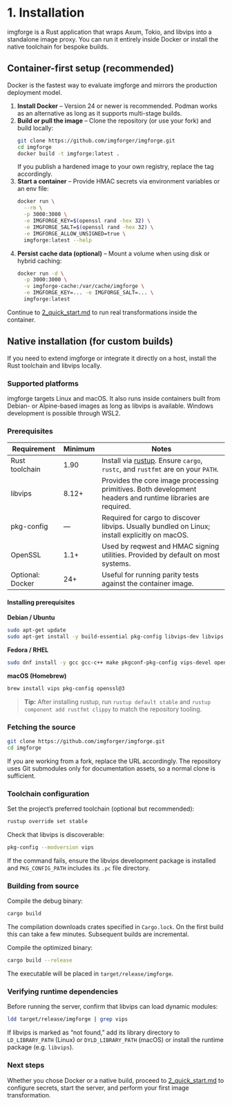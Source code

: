 # 1. Installation

imgforge is a Rust application that wraps Axum, Tokio, and libvips into a standalone image proxy. You can run it entirely inside Docker or install the native toolchain for bespoke builds.

## Container-first setup (recommended)

Docker is the fastest way to evaluate imgforge and mirrors the production deployment model.

1. **Install Docker** – Version 24 or newer is recommended. Podman works as an alternative as long as it supports multi-stage builds.
2. **Build or pull the image** – Clone the repository (or use your fork) and build locally:
   ```bash
   git clone https://github.com/imgforger/imgforge.git
   cd imgforge
   docker build -t imgforge:latest .
   ```
   If you publish a hardened image to your own registry, replace the tag accordingly.
3. **Start a container** – Provide HMAC secrets via environment variables or an env file:
   ```bash
   docker run \
     --rm \
     -p 3000:3000 \
     -e IMGFORGE_KEY=$(openssl rand -hex 32) \
     -e IMGFORGE_SALT=$(openssl rand -hex 32) \
     -e IMGFORGE_ALLOW_UNSIGNED=true \
     imgforge:latest --help
   ```
4. **Persist cache data (optional)** – Mount a volume when using disk or hybrid caching:
   ```bash
   docker run -d \
     -p 3000:3000 \
     -v imgforge-cache:/var/cache/imgforge \
     -e IMGFORGE_KEY=... -e IMGFORGE_SALT=... \
     imgforge:latest
   ```

Continue to [2_quick_start.md](2_quick_start.md) to run real transformations inside the container.

## Native installation (for custom builds)

If you need to extend imgforge or integrate it directly on a host, install the Rust toolchain and libvips locally.

### Supported platforms

imgforge targets Linux and macOS. It also runs inside containers built from Debian- or Alpine-based images as long as libvips is available. Windows development is possible through WSL2.

### Prerequisites

| Requirement      | Minimum | Notes                                                                                                       |
|------------------|---------|-------------------------------------------------------------------------------------------------------------|
| Rust toolchain   | 1.90    | Install via [rustup](https://rustup.rs/). Ensure `cargo`, `rustc`, and `rustfmt` are on your `PATH`.        |
| libvips          | 8.12+   | Provides the core image processing primitives. Both development headers and runtime libraries are required. |
| pkg-config       | —       | Required for cargo to discover libvips. Usually bundled on Linux; install explicitly on macOS.              |
| OpenSSL          | 1.1+    | Used by reqwest and HMAC signing utilities. Provided by default on most systems.                            |
| Optional: Docker | 24+     | Useful for running parity tests against the container image.                                                |

#### Installing prerequisites

**Debian / Ubuntu**

```bash
sudo apt-get update
sudo apt-get install -y build-essential pkg-config libvips-dev libvips openssl ca-certificates
```

**Fedora / RHEL**

```bash
sudo dnf install -y gcc gcc-c++ make pkgconf-pkg-config vips-devel openssl-devel
```

**macOS (Homebrew)**

```bash
brew install vips pkg-config openssl@3
```

> **Tip:** After installing rustup, run `rustup default stable` and `rustup component add rustfmt clippy` to match the repository tooling.

### Fetching the source

```bash
git clone https://github.com/imgforger/imgforge.git
cd imgforge
```

If you are working from a fork, replace the URL accordingly. The repository uses Git submodules only for documentation assets, so a normal clone is sufficient.

### Toolchain configuration

Set the project’s preferred toolchain (optional but recommended):

```bash
rustup override set stable
```

Check that libvips is discoverable:

```bash
pkg-config --modversion vips
```

If the command fails, ensure the libvips development package is installed and `PKG_CONFIG_PATH` includes its `.pc` file directory.

### Building from source

Compile the debug binary:

```bash
cargo build
```

The compilation downloads crates specified in `Cargo.lock`. On the first build this can take a few minutes. Subsequent builds are incremental.

Compile the optimized binary:

```bash
cargo build --release
```

The executable will be placed in `target/release/imgforge`.

### Verifying runtime dependencies

Before running the server, confirm that libvips can load dynamic modules:

```bash
ldd target/release/imgforge | grep vips
```

If libvips is marked as “not found,” add its library directory to `LD_LIBRARY_PATH` (Linux) or `DYLD_LIBRARY_PATH` (macOS) or install the runtime package (e.g. `libvips`).

### Next steps

Whether you chose Docker or a native build, proceed to [2_quick_start.md](2_quick_start.md) to configure secrets, start the server, and perform your first image transformation.
